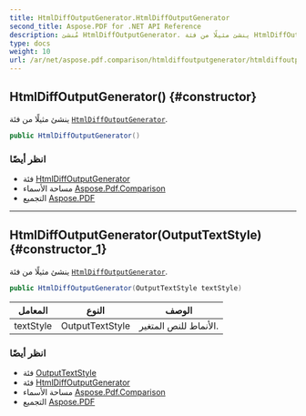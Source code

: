 ```yaml
---
title: HtmlDiffOutputGenerator.HtmlDiffOutputGenerator
second_title: Aspose.PDF for .NET API Reference
description: مُنشئ HtmlDiffOutputGenerator. ينشئ مثيلًا من فئة HtmlDiffOutputGenerator
type: docs
weight: 10
url: /ar/net/aspose.pdf.comparison/htmldiffoutputgenerator/htmldiffoutputgenerator/
---
```

## HtmlDiffOutputGenerator() {#constructor}

ينشئ مثيلًا من فئة [`HtmlDiffOutputGenerator`](../).

```csharp
public HtmlDiffOutputGenerator()
```

### انظر أيضًا

* فئة [HtmlDiffOutputGenerator](../)
* مساحة الأسماء [Aspose.Pdf.Comparison](../../../aspose.pdf.comparison/)
* التجميع [Aspose.PDF](../../../)

---

## HtmlDiffOutputGenerator(OutputTextStyle) {#constructor_1}

ينشئ مثيلًا من فئة [`HtmlDiffOutputGenerator`](../).

```csharp
public HtmlDiffOutputGenerator(OutputTextStyle textStyle)
```

| المعامل | النوع | الوصف |
| --- | --- | --- |
| textStyle | OutputTextStyle | الأنماط للنص المتغير. |

### انظر أيضًا

* فئة [OutputTextStyle](../../outputtextstyle/)
* فئة [HtmlDiffOutputGenerator](../)
* مساحة الأسماء [Aspose.Pdf.Comparison](../../../aspose.pdf.comparison/)
* التجميع [Aspose.PDF](../../../)